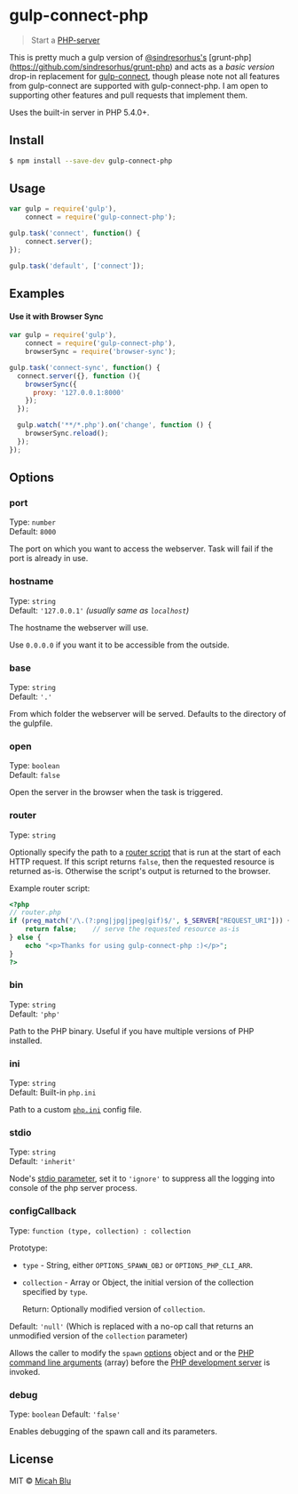 # gulp-connect-php

> Start a [PHP-server](http://php.net/manual/en/features.commandline.webserver.php)

This is pretty much a gulp version of [@sindresorhus's](https://github.com/sindresorhus) [grunt-php] (https://github.com/sindresorhus/grunt-php) and acts as a _basic version_ drop-in replacement for [gulp-connect](https://www.npmjs.com/package/gulp-connect), though please note not all features from gulp-connect are supported with gulp-connect-php. I am open to supporting other features and pull requests that implement them.

Uses the built-in server in PHP 5.4.0+.

## Install

```sh
$ npm install --save-dev gulp-connect-php
```

## Usage

```js
var gulp = require('gulp'),
    connect = require('gulp-connect-php');

gulp.task('connect', function() {
	connect.server();
});

gulp.task('default', ['connect']);
```

## Examples

#### Use it with Browser Sync

```js
var gulp = require('gulp'),
    connect = require('gulp-connect-php'),
    browserSync = require('browser-sync');

gulp.task('connect-sync', function() {
  connect.server({}, function (){
    browserSync({
      proxy: '127.0.0.1:8000'
    });
  });

  gulp.watch('**/*.php').on('change', function () {
    browserSync.reload();
  });
});
```

## Options

### port

Type: `number`  
Default: `8000`

The port on which you want to access the webserver. Task will fail if the port is already in use.

### hostname

Type: `string`  
Default: `'127.0.0.1'` *(usually same as `localhost`)*

The hostname the webserver will use.

Use `0.0.0.0` if you want it to be accessible from the outside.

### base

Type: `string`  
Default: `'.'`

From which folder the webserver will be served. Defaults to the directory of the gulpfile.

### open

Type: `boolean`  
Default: `false`

Open the server in the browser when the task is triggered.

### router

Type: `string`  

Optionally specify the path to a [router script](http://php.net/manual/en/features.commandline.webserver.php#example-380) that is run at the start of each HTTP request. If this script returns `false`, then the requested resource is returned as-is. Otherwise the script's output is returned to the browser.

Example router script:

```php
<?php
// router.php
if (preg_match('/\.(?:png|jpg|jpeg|gif)$/', $_SERVER["REQUEST_URI"])) {
	return false;    // serve the requested resource as-is
} else {
	echo "<p>Thanks for using gulp-connect-php :)</p>";
}
?>
```

### bin

Type: `string`  
Default: `'php'`

Path to the PHP binary. Useful if you have multiple versions of PHP installed.

### ini

Type: `string`  
Default: Built-in `php.ini`

Path to a custom [`php.ini`](http://php.net/manual/en/ini.php) config file.

### stdio

Type: `string`  
Default: `'inherit'`

Node's [stdio parameter](https://nodejs.org/api/child_process.html#child_process_options_stdio), set it to `'ignore'` to suppress all the logging into console of the php server process.

### configCallback

Type: `function (type, collection) : collection`  

Prototype:  
  - `type` - String, either `OPTIONS_SPAWN_OBJ` or `OPTIONS_PHP_CLI_ARR`.
  - `collection` - Array or Object, the initial version of the collection specified by `type`. 

     Return: Optionally modified version of `collection`.
  
Default: `'null'` (Which is replaced with a no-op call that returns an unmodified version of the `collection` parameter)

Allows the caller to modify the `spawn` [options](https://nodejs.org/api/child_process.html#child_process_child_process_spawn_command_args_options) object and or the [PHP command line arguments](http://php.net/manual/en/features.commandline.options.php) (array) before the [PHP development server](http://php.net/manual/en/features.commandline.webserver.php) is invoked.

### debug

Type: `boolean`
Default: `'false'`

Enables debugging of the spawn call and its parameters.

## License

MIT © [Micah Blu](http://micahblu.com)
